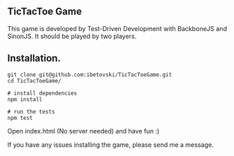 ## TicTacToe Game
This game is developed by Test-Driven Development with BackboneJS and SinonJS.
It should be played by two players.


## Installation.
```
git clone git@github.com:ibetovski/TicTacToeGame.git
cd TicTacToeGame/

# install dependencies
npm install

# run the tests
npm test
```

Open index.html (No server needed) and have fun :)

If you have any issues installing the game, please send me a message.